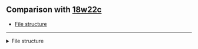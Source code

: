 ## Comparison with [18w22c](https://github.com/PixiGeko/Minecraft-generated-data/tree/18w22c)

- [File structure](#file-structure)

<hr/>
<details><summary>File structure</summary>
<details>
<summary>
assets
</summary>

```diff
+ minecraft/textures/blocks/acacia_bark_top.png
+ minecraft/textures/blocks/birch_bark_top.png
+ minecraft/textures/blocks/dark_oak_bark_top.png
+ minecraft/textures/blocks/jungle_bark_top.png
+ minecraft/textures/blocks/oak_bark_top.png
+ minecraft/textures/blocks/spruce_bark_top.png
+ minecraft/textures/gui/title/background/panorama_overlay.png
```

</details>
</details>